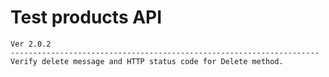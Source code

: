 # Test products API

	Ver 2.0.2
	---------------------------------------------------------------------
	Verify delete message and HTTP status code for Delete method.
